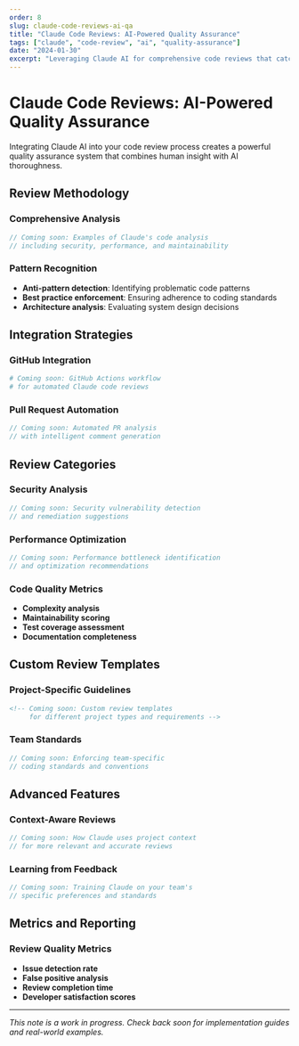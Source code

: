 ```yaml
---
order: 8
slug: claude-code-reviews-ai-qa
title: "Claude Code Reviews: AI-Powered Quality Assurance"
tags: ["claude", "code-review", "ai", "quality-assurance"]
date: "2024-01-30"
excerpt: "Leveraging Claude AI for comprehensive code reviews that catch issues human reviewers might miss."
---
```


# Claude Code Reviews: AI-Powered Quality Assurance

Integrating Claude AI into your code review process creates a powerful quality assurance system that combines human insight with AI thoroughness.

## Review Methodology

### Comprehensive Analysis

```typescript
// Coming soon: Examples of Claude's code analysis
// including security, performance, and maintainability
```

### Pattern Recognition

- **Anti-pattern detection**: Identifying problematic code patterns
- **Best practice enforcement**: Ensuring adherence to coding standards
- **Architecture analysis**: Evaluating system design decisions

## Integration Strategies

### GitHub Integration

```yaml
# Coming soon: GitHub Actions workflow
# for automated Claude code reviews
```

### Pull Request Automation

```typescript
// Coming soon: Automated PR analysis
// with intelligent comment generation
```

## Review Categories

### Security Analysis

```typescript
// Coming soon: Security vulnerability detection
// and remediation suggestions
```

### Performance Optimization

```typescript
// Coming soon: Performance bottleneck identification
// and optimization recommendations
```

### Code Quality Metrics

- **Complexity analysis**
- **Maintainability scoring**
- **Test coverage assessment**
- **Documentation completeness**

## Custom Review Templates

### Project-Specific Guidelines

```markdown
<!-- Coming soon: Custom review templates
     for different project types and requirements -->
```

### Team Standards

```typescript
// Coming soon: Enforcing team-specific
// coding standards and conventions
```

## Advanced Features

### Context-Aware Reviews

```typescript
// Coming soon: How Claude uses project context
// for more relevant and accurate reviews
```

### Learning from Feedback

```typescript
// Coming soon: Training Claude on your team's
// specific preferences and standards
```

## Metrics and Reporting

### Review Quality Metrics

- **Issue detection rate**
- **False positive analysis**
- **Review completion time**
- **Developer satisfaction scores**

---

*This note is a work in progress. Check back soon for implementation guides and real-world examples.*
